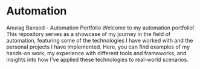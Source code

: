 # Automation
Anurag Bansod - Automation Portfolio
Welcome to my automation portfolio! This repository serves as a showcase of my journey in the field of automation, featuring some of the technologies I have worked with and the personal projects I have implemented. Here, you can find examples of my hands-on work, my experience with different tools and frameworks, and insights into how I've applied these technologies to real-world scenarios.
